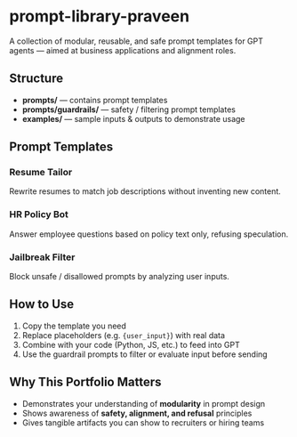 # prompt-library-praveen

A collection of modular, reusable, and safe prompt templates for GPT agents — aimed at business applications and alignment roles.

## Structure

- **prompts/** — contains prompt templates  
- **prompts/guardrails/** — safety / filtering prompt templates  
- **examples/** — sample inputs & outputs to demonstrate usage  

## Prompt Templates

### Resume Tailor  
Rewrite resumes to match job descriptions without inventing new content.

### HR Policy Bot  
Answer employee questions based on policy text only, refusing speculation.

### Jailbreak Filter  
Block unsafe / disallowed prompts by analyzing user inputs.

## How to Use

1. Copy the template you need  
2. Replace placeholders (e.g. `{user_input}`) with real data  
3. Combine with your code (Python, JS, etc.) to feed into GPT  
4. Use the guardrail prompts to filter or evaluate input before sending  

## Why This Portfolio Matters

- Demonstrates your understanding of **modularity** in prompt design  
- Shows awareness of **safety, alignment, and refusal** principles  
- Gives tangible artifacts you can show to recruiters or hiring teams  
